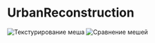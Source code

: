 # UrbanReconstruction

<img src="img/poisson_compare.png" alt="Текстурирование меша">

<img src="img/texturing_mesh.png" alt="Сравнение мешей">
